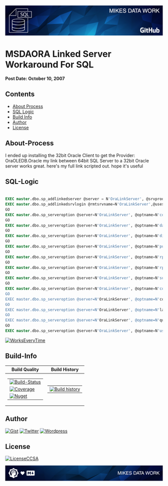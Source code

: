 ![MIKES DATA WORK GIT REPO](https://raw.githubusercontent.com/mikesdatawork/images/master/git_mikes_data_work_banner_01.png "Mikes Data Work")        

# MSDAORA Linked Server Workaround For SQL
**Post Date: October 10, 2007**        



## Contents    
- [About Process](##About-Process)  
- [SQL Logic](#SQL-Logic)  
- [Build Info](#Build-Info)  
- [Author](#Author)  
- [License](#License)       

## About-Process

<p>I ended up installing the 32bit Oracle Client to get the Provider: OraOLEDB.Oracle
my link between 64bit SQL Server to a 32bit Oracle server works great.
here's my full link scripted out.
hope it's useful</p>      


## SQL-Logic
```SQL

EXEC master.dbo.sp_addlinkedserver @server = N'OraLinkServer', @srvproduct=N'Oracle', @provider=N'OraOLEDB.Oracle', @datasrc=N'MyServer.MyDomain.COM'
EXEC master.dbo.sp_addlinkedsrvlogin @rmtsrvname=N'OraLinkServer',@useself=N'False',@locallogin=NULL,@rmtuser=N'MyUser',@rmtpassword='MyPassword'
GO
EXEC master.dbo.sp_serveroption @server=N'OraLinkServer', @optname=N'collation compatible', @optvalue=N'true'
GO
EXEC master.dbo.sp_serveroption @server=N'OraLinkServer', @optname=N'data access', @optvalue=N'true'
GO
EXEC master.dbo.sp_serveroption @server=N'OraLinkServer', @optname=N'dist', @optvalue=N'false'
GO
EXEC master.dbo.sp_serveroption @server=N'OraLinkServer', @optname=N'pub', @optvalue=N'false'
GO
EXEC master.dbo.sp_serveroption @server=N'OraLinkServer', @optname=N'rpc', @optvalue=N'false'
GO
EXEC master.dbo.sp_serveroption @server=N'OraLinkServer', @optname=N'rpc out', @optvalue=N'false'
GO
EXEC master.dbo.sp_serveroption @server=N'OraLinkServer', @optname=N'sub', @optvalue=N'false'
GO
EXEC master.dbo.sp_serveroption @server=N'OraLinkServer', @optname=N'connect timeout', @optvalue=N'0′
GO
EXEC master.dbo.sp_serveroption @server=N'OraLinkServer', @optname=N'collation name', @optvalue=null
GO
EXEC master.dbo.sp_serveroption @server=N'OraLinkServer', @optname=N'lazy schema validation', @optvalue=N'false'
GO
EXEC master.dbo.sp_serveroption @server=N'OraLinkServer', @optname=N'query timeout', @optvalue=N'0′
GO
EXEC master.dbo.sp_serveroption @server=N'OraLinkServer', @optname=N'use remote collation', @optvalue=N'true'
```

[![WorksEveryTime](https://forthebadge.com/images/badges/60-percent-of-the-time-works-every-time.svg)](https://shitday.de/)

## Build-Info

| Build Quality | Build History |
|--|--|
|<table><tr><td>[![Build-Status](https://ci.appveyor.com/api/projects/status/pjxh5g91jpbh7t84?svg?style=flat-square)](#)</td></tr><tr><td>[![Coverage](https://coveralls.io/repos/github/tygerbytes/ResourceFitness/badge.svg?style=flat-square)](#)</td></tr><tr><td>[![Nuget](https://img.shields.io/nuget/v/TW.Resfit.Core.svg?style=flat-square)](#)</td></tr></table>|<table><tr><td>[![Build history](https://buildstats.info/appveyor/chart/tygerbytes/resourcefitness)](#)</td></tr></table>|

## Author

[![Gist](https://img.shields.io/badge/Gist-MikesDataWork-<COLOR>.svg)](https://gist.github.com/mikesdatawork)
[![Twitter](https://img.shields.io/badge/Twitter-MikesDataWork-<COLOR>.svg)](https://twitter.com/mikesdatawork)
[![Wordpress](https://img.shields.io/badge/Wordpress-MikesDataWork-<COLOR>.svg)](https://mikesdatawork.wordpress.com/)

   
## License
[![LicenseCCSA](https://img.shields.io/badge/License-CreativeCommonsSA-<COLOR>.svg)](https://creativecommons.org/share-your-work/licensing-types-examples/)

![Mikes Data Work](https://raw.githubusercontent.com/mikesdatawork/images/master/git_mikes_data_work_banner_02.png "Mikes Data Work")

